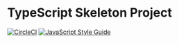 # TypeScript Skeleton Project

[![CircleCI](https://circleci.com/gh/enumatech/ts-skeleton.svg?style=svg)](https://circleci.com/gh/enumatech/ts-skeleton)
[![JavaScript Style Guide](https://img.shields.io/badge/code_style-standard-brightgreen.svg)](https://standardjs.com)
